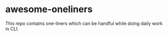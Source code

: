 # awesome-oneliners
This repo contains one-liners which can be handful while doing daily work in CLI.
